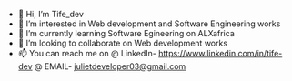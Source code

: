 - 👋 Hi, I’m Tife_dev
- 👀 I’m interested in Web development and Software Engineering works
- 🌱 I’m currently learning Software Egineering on ALXafrica
- 💞️ I’m looking to collaborate on Web development works
- 📫 You can reach me on 
@ LinkedIn- https://www.linkedin.com/in/tife-dev
@ EMAIL-  julietdeveloper03@gmail.com

<!---
Gold03/Gold03 is a ✨ special ✨ repository because its `README.md` (this file) appears on your GitHub profile.
You can click the Preview link to take a look at your changes.
--->
